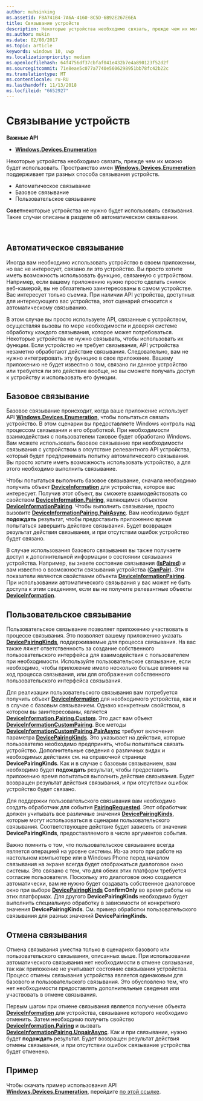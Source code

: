 ```yaml
---
author: muhsinking
ms.assetid: F8A741B4-7A6A-4160-8C5D-6B92E267E6EA
title: Связывание устройств
description: Некоторые устройства необходимо связать, прежде чем их можно будет использовать. Пространство имен Windows.Devices.Enumeration поддерживает три разных способа связывания устройств.
ms.author: mukin
ms.date: 02/08/2017
ms.topic: article
keywords: windows 10, uwp
ms.localizationpriority: medium
ms.openlocfilehash: 64f4756df37cbfaf041e432b7e4a890123f52d2f
ms.sourcegitcommit: 71e8eae5c077a7740e5606298951bb78fc42b22c
ms.translationtype: MT
ms.contentlocale: ru-RU
ms.lasthandoff: 11/13/2018
ms.locfileid: "6652927"
---
```

# <a name="pair-devices"></a>Связывание устройств



**Важные API**

- [**Windows.Devices.Enumeration**](https://docs.microsoft.com/en-us/uwp/api/Windows.Devices.Enumeration)

Некоторые устройства необходимо связать, прежде чем их можно будет использовать. Пространство имен [**Windows.Devices.Enumeration**](https://msdn.microsoft.com/library/windows/apps/BR225459) поддерживает три разных способа связывания устройств.

-   Автоматическое связывание
-   Базовое связывание
-   Пользовательское связывание

**Совет**некоторые устройства не нужно будет использовать связывания. Такие случаи описаны в разделе об автоматическом связывании.

 

## <a name="automatic-pairing"></a>Автоматическое связывание


Иногда вам необходимо использовать устройство в своем приложении, но вас не интересует, связано ли это устройство. Вы просто хотите иметь возможность использовать функцию, связанную с устройством. Например, если вашему приложению нужно просто сделать снимок веб-камерой, вы не обязательно заинтересованы в самом устройстве. Вас интересует только съемка. При наличии API устройства, доступных для интересующего вас устройства, этот сценарий относится к автоматическому связыванию.

В этом случае вы просто используете API, связанные с устройством, осуществляя вызовы по мере необходимости и доверяя системе обработку каждого связывания, которое может потребоваться. Некоторые устройства не нужно связывать, чтобы использовать их функции. Если устройство не требует связывания, API устройства незаметно обработают действие связывания. Следовательно, вам не нужно интегрировать эту функцию в свое приложение. Вашему приложению не будет известно о том, связано ли данное устройство или требуется ли это действие вообще, но вы сможете получать доступ к устройству и использовать его функции.

## <a name="basic-pairing"></a>Базовое связывание


Базовое связывание происходит, когда ваше приложение использует API [**Windows.Devices.Enumeration**](https://msdn.microsoft.com/library/windows/apps/BR225459), чтобы попытаться связать устройство. В этом сценарии вы предоставляете Windows контроль над процессом связывания и его обработкой. При необходимости взаимодействия с пользователем таковое будет обработано Windows. Вам можете использовать базовое связывание при необходимости связывания с устройством в отсутствие релевантного API устройства, который будет предпринимать попытку автоматического связывания. Вы просто хотите иметь возможность использовать устройство, а для этого необходимо выполнить связывание.

Чтобы попытаться выполнить базовое связывание, сначала необходимо получить объект [**DeviceInformation**](https://msdn.microsoft.com/library/windows/apps/BR225393) для устройства, которое вас интересует. Получив этот объект, вы сможете взаимодействовать со свойством [**DeviceInformation.Pairing**](https://msdn.microsoft.com/library/windows/apps/windows.devices.enumeration.deviceinformation.pairing.aspx), являющимся объектом [**DeviceInformationPairing**](https://msdn.microsoft.com/library/windows/apps/windows.devices.enumeration.deviceinformation.pairing.aspx). Чтобы выполнить связывание, просто вызовите [**DeviceInformationPairing.PairAsync**](https://msdn.microsoft.com/library/windows/apps/mt608800). Вам необходимо будет **подождать** результат, чтобы предоставить приложению время попытаться завершить действие связывания. Будет возвращен результат действия связывания, и при отсутствии ошибок устройство будет связано.

В случае использования базового связывания вы также получаете доступ к дополнительной информации о состоянии связывания устройства. Например, вы знаете состояние связывания ([**IsPaired**](https://docs.microsoft.com/en-us/uwp/api/Windows.Devices.Enumeration.DeviceInformationPairing.IsPaired)) и вам известно о возможности связывания устройства ([**CanPair**](https://docs.microsoft.com/en-us/uwp/api/Windows.Devices.Enumeration.DeviceInformationPairing.CanPair)). Эти показатели являются свойствами объекта [**DeviceInformationPairing**](https://msdn.microsoft.com/library/windows/apps/windows.devices.enumeration.deviceinformation.pairing.aspx). При использовании автоматического связывания у вас может не быть доступа к этим сведениям, если вы не получите релевантные объекты [**DeviceInformation**](https://msdn.microsoft.com/library/windows/apps/BR225393).

## <a name="custom-pairing"></a>Пользовательское связывание


Пользовательское связывание позволяет приложению участвовать в процессе связывания. Это позволяет вашему приложению указать [**DevicePairingKinds**](https://msdn.microsoft.com/library/windows/apps/Mt608808), поддерживаемые для процесса связывания. На вас также ляжет ответственность за создание собственного пользовательского интерфейса для взаимодействия с пользователем при необходимости. Используйте пользовательское связывание, если необходимо, чтобы приложение имело несколько больше влияния на ход процесса связывания, или для отображения собственного пользовательского интерфейса связывания.

Для реализации пользовательского связывания вам потребуется получить объект [**DeviceInformation**](https://msdn.microsoft.com/library/windows/apps/BR225393) для необходимого устройства, как и в случае с базовым связыванием. Однако конкретным свойством, в котором вы заинтересованы, является [**DeviceInformation.Pairing.Custom**](https://msdn.microsoft.com/library/windows/apps/windows.devices.enumeration.deviceinformationpairing.custom.aspx). Это даст вам объект [**DeviceInformationCustomPairing**](https://msdn.microsoft.com/library/windows/apps/windows.devices.enumeration.deviceinformationcustompairing.aspx). Все методы [**DeviceInformationCustomPairing.PairAsync**](https://msdn.microsoft.com/library/windows/apps/windows.devices.enumeration.deviceinformationcustompairing.pairasync.aspx) требуют включения параметра [**DevicePairingKinds**](https://msdn.microsoft.com/library/windows/apps/Mt608808). Это указывает на действия, которые пользователю необходимо предпринять, чтобы попытаться связать устройство. Дополнительные сведения о различных видах и необходимых действиях см. на справочной странице **DevicePairingKinds**. Как и в случае с базовым связыванием, вам необходимо будет **подождать** результат, чтобы предоставить приложению время попытаться выполнить действие связывания. Будет возвращен результат действия связывания, и при отсутствии ошибок устройство будет связано.

Для поддержки пользовательского связывания вам необходимо создать обработчик для события [**PairingRequested**](https://msdn.microsoft.com/library/windows/apps/windows.devices.enumeration.deviceinformationcustompairing.pairingrequested.aspx). Этот обработчик должен учитывать все различные значения [**DevicePairingKinds**](https://msdn.microsoft.com/library/windows/apps/Mt608808), которые могут использоваться в сценарии пользовательского связывания. Соответствующее действие будет зависеть от значения **DevicePairingKinds**, предоставляемого в числе аргументов события.

Важно помнить о том, что пользовательское связывание всегда является операцией на уровне системы. Из-за этого при работе на настольном компьютере или в Windows Phone перед началом связывания на экране всегда будет отображаться диалоговое окно системы. Это связано с тем, что для обеих этих платформ требуется согласие пользователя. Поскольку это диалоговое окно создается автоматически, вам не нужно будет создавать собственное диалоговое окно при выборе [**DevicePairingKinds**](https://msdn.microsoft.com/library/windows/apps/Mt608808) **ConfirmOnly** во время работы на этих платформах. Для другого **DevicePairingKinds** необходимо будет выполнить специальную обработку в зависимости от конкретного значения **DevicePairingKinds**. См. пример обработки пользовательского связывания для разных значений **DevicePairingKinds**.

## <a name="unpairing"></a>Отмена связывания


Отмена связывания уместна только в сценариях базового или пользовательского связывания, описанных выше. При использовании автоматического связывания нет необходимости в отмене связывания, так как приложение не учитывает состояние связывания устройства. Процесс отмены связывания устройства является одинаковым для базового и пользовательского связывания. Это обусловлено тем, что нет необходимости предоставлять дополнительные сведения или участвовать в отмене связывания.

Первым шагом при отмене связывания является получение объекта [**DeviceInformation**](https://msdn.microsoft.com/library/windows/apps/BR225393) для устройства, связывание которого необходимо отменить. Затем необходимо получить свойство [**DeviceInformation.Pairing**](https://msdn.microsoft.com/library/windows/apps/windows.devices.enumeration.deviceinformation.pairing.aspx) и вызвать [**DeviceInformationPairing.UnpairAsync**](https://msdn.microsoft.com/library/windows/apps/windows.devices.enumeration.deviceinformationpairing.unpairasync). Как и при связывании, нужно будет **подождать** результат. Будет возвращен результат действия отмены связывания, и при отсутствии ошибок связывание устройства будет отменено.

## <a name="sample"></a>Пример


Чтобы скачать пример использования API [**Windows.Devices.Enumeration**](https://msdn.microsoft.com/library/windows/apps/BR225459), перейдите [по этой ссылке](http://go.microsoft.com/fwlink/?LinkID=620536).

 

 
